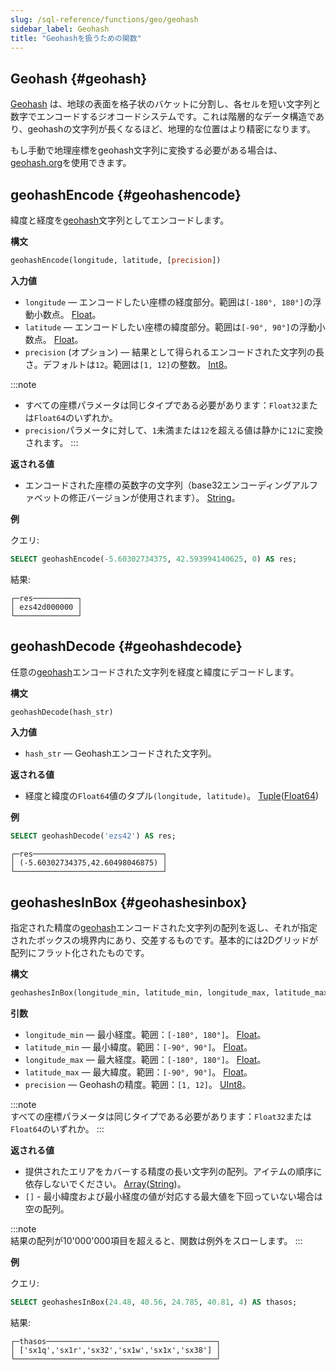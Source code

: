 ```yaml
---
slug: /sql-reference/functions/geo/geohash
sidebar_label: Geohash
title: "Geohashを扱うための関数"
---
```


## Geohash {#geohash}

[Geohash](https://en.wikipedia.org/wiki/Geohash) は、地球の表面を格子状のバケットに分割し、各セルを短い文字列と数字でエンコードするジオコードシステムです。これは階層的なデータ構造であり、geohashの文字列が長くなるほど、地理的な位置はより精密になります。

もし手動で地理座標をgeohash文字列に変換する必要がある場合は、[geohash.org](http://geohash.org/)を使用できます。

## geohashEncode {#geohashencode}

緯度と経度を[geohash](#geohash)文字列としてエンコードします。

**構文**

``` sql
geohashEncode(longitude, latitude, [precision])
```

**入力値**

- `longitude` — エンコードしたい座標の経度部分。範囲は`[-180°, 180°]`の浮動小数点。 [Float](../../data-types/float.md)。 
- `latitude` — エンコードしたい座標の緯度部分。範囲は`[-90°, 90°]`の浮動小数点。 [Float](../../data-types/float.md)。
- `precision` (オプション) — 結果として得られるエンコードされた文字列の長さ。デフォルトは`12`。範囲は`[1, 12]`の整数。 [Int8](../../data-types/int-uint.md)。

:::note
- すべての座標パラメータは同じタイプである必要があります：`Float32`または`Float64`のいずれか。
- `precision`パラメータに対して、`1`未満または`12`を超える値は静かに`12`に変換されます。
:::

**返される値**

- エンコードされた座標の英数字の文字列（base32エンコーディングアルファベットの修正バージョンが使用されます）。 [String](../../data-types/string.md)。

**例**

クエリ:

``` sql
SELECT geohashEncode(-5.60302734375, 42.593994140625, 0) AS res;
```

結果:

``` text
┌─res──────────┐
│ ezs42d000000 │
└──────────────┘
```

## geohashDecode {#geohashdecode}

任意の[geohash](#geohash)エンコードされた文字列を経度と緯度にデコードします。

**構文**

```sql
geohashDecode(hash_str)
```

**入力値**

- `hash_str` — Geohashエンコードされた文字列。

**返される値**

- 経度と緯度の`Float64`値のタプル`(longitude, latitude)`。 [Tuple](../../data-types/tuple.md)([Float64](../../data-types/float.md))

**例**

``` sql
SELECT geohashDecode('ezs42') AS res;
```

``` text
┌─res─────────────────────────────┐
│ (-5.60302734375,42.60498046875) │
└─────────────────────────────────┘
```

## geohashesInBox {#geohashesinbox}

指定された精度の[geohash](#geohash)エンコードされた文字列の配列を返し、それが指定されたボックスの境界内にあり、交差するものです。基本的には2Dグリッドが配列にフラット化されたものです。

**構文**

``` sql
geohashesInBox(longitude_min, latitude_min, longitude_max, latitude_max, precision)
```

**引数**

- `longitude_min` — 最小経度。範囲：`[-180°, 180°]`。 [Float](../../data-types/float.md)。
- `latitude_min` — 最小緯度。範囲：`[-90°, 90°]`。 [Float](../../data-types/float.md)。
- `longitude_max` — 最大経度。範囲：`[-180°, 180°]`。 [Float](../../data-types/float.md)。
- `latitude_max` — 最大緯度。範囲：`[-90°, 90°]`。 [Float](../../data-types/float.md)。
- `precision` — Geohashの精度。範囲：`[1, 12]`。 [UInt8](../../data-types/int-uint.md)。

:::note    
すべての座標パラメータは同じタイプである必要があります：`Float32`または`Float64`のいずれか。
:::

**返される値**

- 提供されたエリアをカバーする精度の長い文字列の配列。アイテムの順序に依存しないでください。 [Array](../../data-types/array.md)([String](../../data-types/string.md))。
- `[]` - 最小緯度および最小経度の値が対応する最大値を下回っていない場合は空の配列。

:::note    
結果の配列が10'000'000項目を超えると、関数は例外をスローします。
:::

**例**

クエリ:

``` sql
SELECT geohashesInBox(24.48, 40.56, 24.785, 40.81, 4) AS thasos;
```

結果:

``` text
┌─thasos──────────────────────────────────────┐
│ ['sx1q','sx1r','sx32','sx1w','sx1x','sx38'] │
└─────────────────────────────────────────────┘
```
